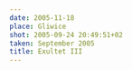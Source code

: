 ```yaml
---
date: 2005-11-18
place: Gliwice
shot: 2005-09-24 20:49:51+02
taken: September 2005
title: Exultet III
---
```


 
